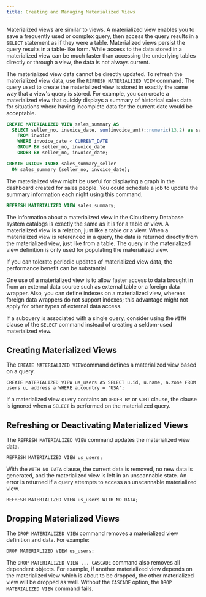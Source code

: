 ```yaml
---
title: Creating and Managing Materialized Views 
---
```


Materialized views are similar to views. A materialized view enables you to save a frequently used or complex query, then access the query results in a `SELECT` statement as if they were a table. Materialized views persist the query results in a table-like form. While access to the data stored in a materialized view can be much faster than accessing the underlying tables directly or through a view, the data is not always current.

The materialized view data cannot be directly updated. To refresh the materialized view data, use the `REFRESH MATERIALIZED VIEW` command. The query used to create the materialized view is stored in exactly the same way that a view's query is stored. For example, you can create a materialized view that quickly displays a summary of historical sales data for situations where having incomplete data for the current date would be acceptable.

```sql
CREATE MATERIALIZED VIEW sales_summary AS
  SELECT seller_no, invoice_date, sum(invoice_amt)::numeric(13,2) as sales_amt
    FROM invoice
    WHERE invoice_date < CURRENT_DATE
    GROUP BY seller_no, invoice_date
    ORDER BY seller_no, invoice_date;

CREATE UNIQUE INDEX sales_summary_seller
  ON sales_summary (seller_no, invoice_date);
```

The materialized view might be useful for displaying a graph in the dashboard created for sales people. You could schedule a job to update the summary information each night using this command.

```sql
REFRESH MATERIALIZED VIEW sales_summary;
```

The information about a materialized view in the Cloudberry Database system catalogs is exactly the same as it is for a table or view. A materialized view is a relation, just like a table or a view. When a materialized view is referenced in a query, the data is returned directly from the materialized view, just like from a table. The query in the materialized view definition is only used for populating the materialized view.

If you can tolerate periodic updates of materialized view data, the performance benefit can be substantial.

One use of a materialized view is to allow faster access to data brought in from an external data source such as external table or a foreign data wrapper. Also, you can define indexes on a materialized view, whereas foreign data wrappers do not support indexes; this advantage might not apply for other types of external data access.

If a subquery is associated with a single query, consider using the `WITH` clause of the `SELECT` command instead of creating a seldom-used materialized view.

## Creating Materialized Views 

The `CREATE MATERIALIZED VIEW`command defines a materialized view based on a query.

```
CREATE MATERIALIZED VIEW us_users AS SELECT u.id, u.name, a.zone FROM users u, address a WHERE a.country = 'USA';
```

If a materialized view query contains an `ORDER BY` or `SORT` clause, the clause is ignored when a `SELECT` is performed on the materialized query.

## Refreshing or Deactivating Materialized Views 

The `REFRESH MATERIALIZED VIEW` command updates the materialized view data.

```
REFRESH MATERIALIZED VIEW us_users;
```

With the `WITH NO DATA` clause, the current data is removed, no new data is generated, and the materialized view is left in an unscannable state. An error is returned if a query attempts to access an unscannable materialized view.

```
REFRESH MATERIALIZED VIEW us_users WITH NO DATA;
```

## Dropping Materialized Views 

The `DROP MATERIALIZED VIEW` command removes a materialized view definition and data. For example:

```
DROP MATERIALIZED VIEW us_users;
```

The `DROP MATERIALIZED VIEW ... CASCADE` command also removes all dependent objects. For example, if another materialized view depends on the materialized view which is about to be dropped, the other materialized view will be dropped as well. Without the `CASCADE` option, the `DROP MATERIALIZED VIEW` command fails.
